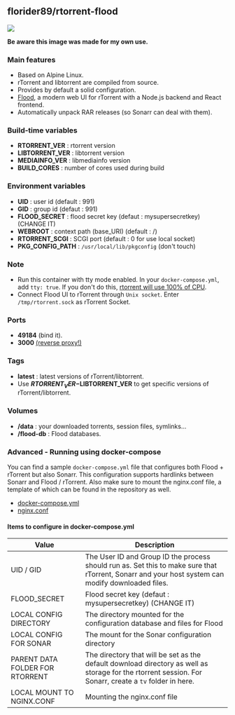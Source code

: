 ## florider89/rtorrent-flood

![](https://camo.githubusercontent.com/d8f5cb502f06e0ea1cc171550c2bed035293c1a9/68747470733a2f2f73332e616d617a6f6e6177732e636f6d2f6a6f686e667572726f772e636f6d2f73686172652f666c6f6f642d73637265656e73686f742d612d303630362e706e67)

**Be aware this image was made for my own use.**

### Main features
- Based on Alpine Linux.
- rTorrent and libtorrent are compiled from source.
- Provides by default a solid configuration.
- [Flood](https://github.com/jfurrow/flood), a modern web UI for rTorrent with a Node.js backend and React frontend.
- Automatically unpack RAR releases (so Sonarr can deal with them).

### Build-time variables
- **RTORRENT_VER** : rtorrent version
- **LIBTORRENT_VER** : libtorrent version
- **MEDIAINFO_VER** : libmediainfo version
- **BUILD_CORES** : number of cores used during build

### Environment variables
- **UID** : user id (default : 991)
- **GID** : group id (defaut : 991)
- **FLOOD_SECRET** : flood secret key (defaut : mysupersecretkey) (CHANGE IT)
- **WEBROOT** : context path (base_URI) (default : /)
- **RTORRENT_SCGI** : SCGI port (default : 0 for use local socket)
- **PKG_CONFIG_PATH** : `/usr/local/lib/pkgconfig` (don't touch)

### Note
- Run this container with tty mode enabled. In your `docker-compose.yml`, add `tty: true`. If you don't do this, [rtorrent will use 100% of CPU](https://github.com/Wonderfall/dockerfiles/issues/156).
- Connect Flood UI to rTorrent through `Unix socket`. Enter `/tmp/rtorrent.sock` as rTorrent Socket.

### Ports
- **49184** (bind it).
- **3000** [(reverse proxy!)](https://github.com/hardware/mailserver/wiki/Reverse-proxy-configuration)

### Tags
- **latest** : latest versions of rTorrent/libtorrent.
- Use **$RTORRENT_VER-$LIBTORRENT_VER** to get specific versions of rTorrent/libtorrent.

### Volumes
- **/data** : your downloaded torrents, session files, symlinks...
- **/flood-db** : Flood databases.

### Advanced - Running using docker-compose
You can find a sample `docker-compose.yml` file that configures both Flood + rTorrent but also Sonarr. This configuration supports hardlinks between Sonarr and Flood / rTorrent.
Also make sure to mount the nginx.conf file, a template of which can be found in the repository as well.

* [docker-compose.yml](docker-compose.yml)
* [nginx.conf](nginx.conf)

#### Items to configure in docker-compose.yml
Value | Description
--- | ---
UID / GID | The User ID and Group ID the process should run as. Set this to make sure that rTorrent, Sonarr and your host system can modify downloaded files.
FLOOD_SECRET | Flood secret key (defaut : mysupersecretkey) (CHANGE IT)
LOCAL CONFIG DIRECTORY | The directory mounted for the configuration database and files for Flood
LOCAL CONFIG FOR SONAR | The mount for the Sonar configuration directory
PARENT DATA FOLDER FOR RTORRENT | The directory that will be set as the default download directory as well as storage for the rtorrent session. For Sonarr, create a `tv` folder in here.
LOCAL MOUNT TO NGINX.CONF | Mounting the nginx.conf file
